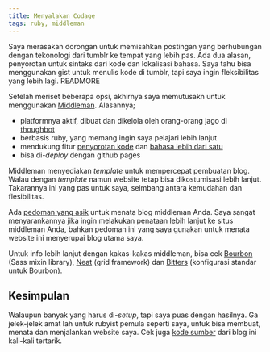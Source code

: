 ```yaml
---
title: Menyalakan Codage
tags: ruby, middleman
---
```


Saya merasakan dorongan untuk memisahkan postingan yang berhubungan dengan tekonologi dari tumblr ke tempat yang lebih pas. Ada dua alasan, penyorotan untuk sintaks dari kode dan lokalisasi bahasa. Saya tahu bisa menggunakan gist untuk menulis kode di tumblr, tapi saya ingin fleksibilitas yang lebih lagi. READMORE

Setelah meriset beberapa opsi, akhirnya saya memutusakn untuk menggunakan [Middleman](https://middlemanapp.com/basics/blogging/). Alasannya;

- platformnya aktif, dibuat dan dikelola oleh orang-orang jago di [thoughbot](http://thoughtbot.com)
- berbasis ruby, yang memang ingin saya pelajari lebih lanjut
- mendukung fitur [penyorotan kode](https://github.com/middleman/middleman-syntax) dan [bahasa lebih dari satu](https://middlemanapp.com/advanced/localization/)
- bisa di-_deploy_ dengan github pages

Middleman menyediakan _template_ untuk mempercepat pembuatan blog. Walau dengan _template_ namun website tetap bisa dikostumisasi lebih lanjut. Takarannya ini yang pas untuk saya, seimbang antara kemudahan dan flesibilitas.

Ada [pedoman yang asik](https://robots.thoughtbot.com/middleman-bourbon-walkthrough) untuk menata blog middleman Anda. Saya sangat menyarankannya jika ingin melakukan penataan lebih lanjut ke situs middleman Anda, bahkan pedoman ini yang saya gunakan untuk menata website ini menyerupai blog utama saya.

Untuk info lebih lanjut dengan kakas-kakas middleman, bisa cek [Bourbon](http://bourbon.io/) (Sass mixin library), [Neat](http://neat.bourbon.io/) (grid framework) dan [Bitters](http://bitters.bourbon.io/) (konfigurasi standar untuk Bourbon).

## Kesimpulan

Walaupun banyak yang harus di-_setup_, tapi saya puas dengan hasilnya. Ga jelek-jelek amat lah untuk rubyist pemula seperti saya, untuk bisa membuat, menata dan menjalankan website saya. Cek juga [kode sumber](https://github.com/ikhsan/ikhsan.github.io/tree/develop) dari blog ini kali-kali tertarik.
